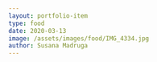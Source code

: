 ```yaml
---
layout: portfolio-item
type: food
date: 2020-03-13
image: /assets/images/food/IMG_4334.jpg
author: Susana Madruga
---
```


